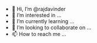 - 👋 Hi, I’m @rajdavinder
- 👀 I’m interested in ...
- 🌱 I’m currently learning ...
- 💞️ I’m looking to collaborate on ...
- 📫 How to reach me ...

<!---
rajdavinder/rajdavinder is a ✨ special ✨ repository because its `README.md` (this file) appears on your GitHub profile.
You can click the Preview link to take a look at your changes.
--->
